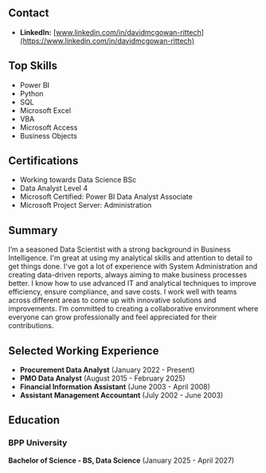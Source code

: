 ## Contact
- **LinkedIn:** [www.linkedin.com/in/davidmcgowan-rittech](https://www.linkedin.com/in/davidmcgowan-rittech)

## Top Skills
- Power BI
- Python
- SQL
- Microsoft Excel
- VBA
- Microsoft Access
- Business Objects

## Certifications
- Working towards Data Science BSc  
- Data Analyst Level 4 
- Microsoft Certified: Power BI Data Analyst Associate
- Microsoft Project Server: Administration

## Summary
I’m a seasoned Data Scientist with a strong background in Business Intelligence. I'm great at using my analytical skills and attention to detail to get things done. I've got a lot of experience with System Administration and creating data-driven reports, always aiming to make business processes better. I know how to use advanced IT and analytical techniques to improve efficiency, ensure compliance, and save costs. I work well with teams across different areas to come up with innovative solutions and improvements. I’m committed to creating a collaborative environment where everyone can grow professionally and feel appreciated for their contributions.

## Selected Working Experience

- **Procurement Data Analyst** (January 2022 - Present)
- **PMO Data Analyst** (August 2015 - February 2025)
- **Financial Information Assistant** (June 2003 - April 2008)
- **Assistant Management Accountant** (July 2002 - June 2003)


## Education
### BPP University
**Bachelor of Science - BS, Data Science** (January 2025 - April 2027)
